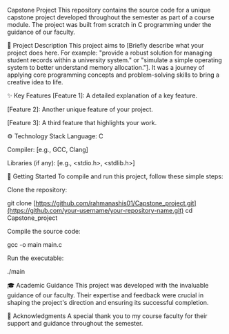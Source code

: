 Capstone Project
This repository contains the source code for a unique capstone project developed throughout the semester as part of a course module. The project was built from scratch in C programming under the guidance of our faculty.

🌟 Project Description
This project aims to [Briefly describe what your project does here. For example: "provide a robust solution for managing student records within a university system." or "simulate a simple operating system to better understand memory allocation."]. It was a journey of applying core programming concepts and problem-solving skills to bring a creative idea to life.

✨ Key Features
[Feature 1]: A detailed explanation of a key feature.

[Feature 2]: Another unique feature of your project.

[Feature 3]: A third feature that highlights your work.

⚙️ Technology Stack
Language: C

Compiler: [e.g., GCC, Clang]

Libraries (if any): [e.g., <stdio.h>, <stdlib.h>]

🚀 Getting Started
To compile and run this project, follow these simple steps:

Clone the repository:

git clone [https://github.com/rahmanashis01/Capstone_project.git](https://github.com/your-username/your-repository-name.git)
cd Capstone_project

Compile the source code:

gcc -o main main.c

Run the executable:

./main

🎓 Academic Guidance
This project was developed with the invaluable guidance of our faculty. Their expertise and feedback were crucial in shaping the project's direction and ensuring its successful completion.

🙏 Acknowledgments
A special thank you to my course faculty for their support and guidance throughout the semester.
